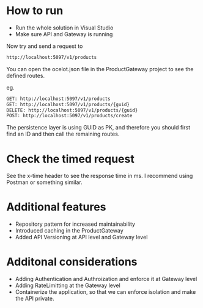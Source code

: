 # How to run
- Run the whole solution in Visual Studio
- Make sure API and Gateway is running

 Now try and send a request to
 
```bash
http://localhost:5097/v1/products
```

You can open the ocelot.json file in the ProductGateway project to see the defined routes.

eg. 
```bash
GET: http://localhost:5097/v1/products
GET: http://localhost:5097/v1/products/{guid}
DELETE: http://localhost:5097/v1/products/{guid}
POST: http://localhost:5097/v1/products/create
```

The persistence layer is using GUID as PK, and therefore you should first find an ID and then call the remaining routes.

# Check the timed request
See the x-time header to see the response time in ms.
I recommend using Postman or something similar.

# Additional features
- Repository pattern for increased maintainability
- Introduced caching in the ProductGateway
- Added API Versioning at API level and Gateway level


# Additonal considerations
- Adding Authentication and Authroization and enforce it at Gateway level
- Adding RateLimitting at the Gateway level
- Containerize the application, so that we can enforce isolation and make the API private.
